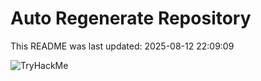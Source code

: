 # Auto Regenerate Repository

This README was last updated: 2025-08-12 22:09:09

 ![TryHackMe](https://tryhackme.com/badge/533634)